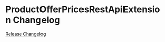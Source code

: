 # ProductOfferPricesRestApiExtension Changelog

[Release Changelog](https://github.com/spryker/product-offer-prices-rest-api-extension/releases)
